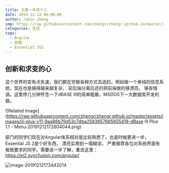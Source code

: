 ```yaml
---
title: 又是一年双十二
date: 2019-12-12 00:00:00
author: robin zheng
img: https://raw.githubusercontent.com/zhengr/zhengr.github.io/master/assets/images/Jietu20191212-173351.jpg
categories: 生活
tags:
  - Angular
  - 前端
  - Essential JS2
---
```

## 创新和求变的心

这个世界的变有点失速，我们都在穷极各种方式去追赶。例如做一个单纯的信息系统，现在也是搞得越来越复杂， 前后端分离后还的把前端做的够漂亮， 够有情调。这里停几分钟怀念一下dBASE III的简单粗暴，MSDOS下一大数据库开发利器。

![Related image](https://raw.githubusercontent.com/zhengr/zhengr.github.io/master/assets/images/iii-plus-v11-9aa86b79d53c74ba2593657665655419-dBase III Plus 1.1 - Menu-20191212172604044.png)

部门的同学们现在对Angular体系相对是比较熟悉了，也是时候更进一步，Essential JS 2是个好东西， 漂亮实用到一塌糊涂， 严重推荐各位对系统界面有极致要求的同学。需要进一步了解，重击这里： https://ej2.syncfusion.com/angular/

![image-20191212173442014](https://raw.githubusercontent.com/zhengr/zhengr.github.io/master/assets/images/Jietu20191212-173351.jpg)

